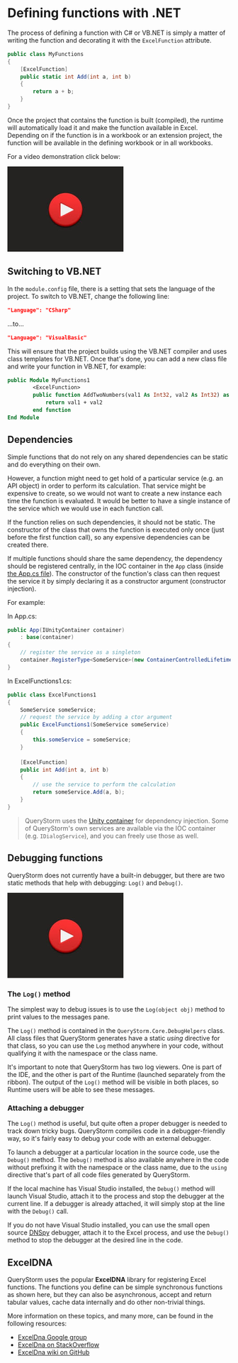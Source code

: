 # Defining functions with .NET

The process of defining a function with C# or VB.NET is simply a matter of writing the function and decorating it with the `ExcelFunction` attribute.

```csharp
public class MyFunctions
{
	[ExcelFunction]
	public static int Add(int a, int b)
	{
		return a + b;
	}
}
```

Once the project that contains the function is built (compiled), the runtime will automatically load it and make the function available in Excel. Depending on if the function is in a workbook or an extension project, the function will be available in the defining workbook or in all workbooks.

For a video demonstration click below:

[![Defining Excel functions with C#](../../images/video.jpg)](https://youtu.be/emcyyiVUYSk "Defining Excel functions with C#")

## Switching to VB.NET

In the `module.config` file, there is a setting that sets the language of the project. To switch to VB.NET, change the following line:

```json
"Language": "CSharp"
```

...to...

```json
"Language": "VisualBasic"
```

This will ensure that the project builds using the VB.NET compiler and uses class templates for VB.NET. Once that's done, you can add a new class file and write your function in VB.NET, for example:

```vb
public Module MyFunctions1
        <ExcelFunction>
        public function AddTwoNumbers(val1 As Int32, val2 As Int32) as int32
            return val1 + val2
        end function
End Module
```

## Dependencies

Simple functions that do not rely on any shared dependencies can be static and do everything on their own.

However, a function might need to get hold of a particular service (e.g. an API object) in order to perform its calculation. That service might be expensive to create, so we would not want to create a new instance each time the function is evaluated. It would be better to have a single instance of the service which we would use in each function call.

If the function relies on such dependencies, it should not be static. The constructor of the class that owns the function is executed only once (just before the first function call), so any expensive dependencies can be created there.

If multiple functions should share the same dependency, the dependency should be registered centrally, in the IOC container in the `App` class (inside [the App.cs file](todo)). The constructor of the function's class can then request the service it by simply declaring it as a constructor argument (constructor injection).

For example:

In App.cs:

```csharp
public App(IUnityContainer container)
	: base(container)
{
	// register the service as a singleton
    container.RegisterType<SomeService>(new ContainerControlledLifetimeManager());
}
```

In ExcelFunctions1.cs:

```csharp
public class ExcelFunctions1
{
	SomeService someService;
	// request the service by adding a ctor argument
	public ExcelFunctions1(SomeService someService)
	{
		this.someService = someService;
	}

	[ExcelFunction]
	public int Add(int a, int b)
	{
		// use the service to perform the calculation
		return someService.Add(a, b);
	}
}
```

> QueryStorm uses the [Unity container](http://unitycontainer.org/articles/introduction.html) for dependency injection. Some of QueryStorm's own services are available via the IOC container (e.g. `IDialogService`), and you can freely use those as well.

## Debugging functions

QueryStorm does not currently have a built-in debugger, but there are two static methods that help with debugging: `Log()` and `Debug()`.

[![Debugging functions](../../images/video.jpg)](https://youtu.be/zqPGuJoD5DM "Debugging functions")

### The `Log()` method

The simplest way to debug issues is to use the `Log(object obj)` method to print values to the messages pane.

The `Log()` method is contained in the `QueryStorm.Core.DebugHelpers` class. All class files that QueryStorm generates have a static *using* directive for that class, so you can use the `Log` method anywhere in your code, without qualifying it with the namespace or the class name.  

It's important to note that QueryStorm has two log viewers. One is part of the IDE, and the other is part of the Runtime (launched separately from the ribbon). The output of the `Log()` method will be visible in both places, so Runtime users will be able to see these messages.

### Attaching a debugger

The `Log()` method is useful, but quite often a proper debugger is needed to track down tricky bugs. QueryStorm compiles code in a debugger-friendly way, so it's fairly easy to debug your code with an external debugger.

To launch a debugger at a particular location in the source code, use the `Debug()` method. The `Debug()` method is also available anywhere in the code without prefixing it with the namespace or the class name, due to the `using` directive that's part of all code files generated by QueryStorm.

If the local machine has Visual Studio installed, the `Debug()` method will launch Visual Studio, attach it to the process and stop the debugger at the current line. If a debugger is already attached, it will simply stop at the line with the `Debug()` call.

If you do not have Visual Studio installed, you can use the small open source [DNSpy](https://github.com/0xd4d/dnSpy) debugger, attach it to the Excel process, and use the `Debug()` method to stop the debugger at the desired line in the code.

## ExcelDNA

QueryStorm uses the popular **ExcelDNA** library for registering Excel functions. The functions you define can be simple synchronous functions as shown here, but they can also be asynchronous, accept and return tabular values, cache data internally and do other non-trivial things.

More information on these topics, and many more, can be found in the following resources:

- [ExcelDna Google group](https://groups.google.com/g/exceldna/)
- [ExcelDna on StackOverflow](https://stackoverflow.com/questions/tagged/excel-dna)
- [ExcelDna wiki on GitHub](https://github.com/Excel-DNA/ExcelDna/wiki)
